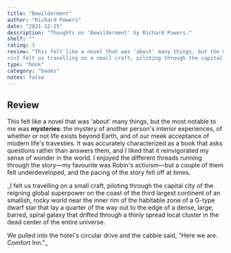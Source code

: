 ```yaml
---
title: "Bewilderment"
author: "Richard Powers"
date: "2021-12-25"
description: "Thoughts on 'Bewilderment' by Richard Powers."
shelf: ""
rating: 3
review: "This felt like a novel that was 'about' many things, but the most notable to me was <b>mysteries</b>: the mystery of another person's interior experiences, of whether or not life exists beyond Earth, and of our meek acceptance of modern life's travesties. It was accurately characterized as a book that asks questions rather than answers them, and I liked that it reinvigorated my sense of wonder in the world. I enjoyed the different threads running through the story—my favourite was Robin's activism—but a couple of them felt underdeveloped, and the pacing of the story felt off at times.<br/><br/>
<i>I felt us travelling on a small craft, piloting through the capital city of the reigning global superpower on the coast of the third largest continent of an smallish, rocky world near the inner rim of the habitable zone of a G-type dwarf star that lay a quarter of the way out to the edge of a dense, large, barred, spiral galaxy that drifted through a thinly spread local cluster in the dead center of the entire universe.<br/>We pulled into the hotel's circular drive and the cabbie said, 'Here we are. Comfort Inn.'</i>"
type: "book"
category: "books"
notes: false
---
```


## Review

This felt like a novel that was 'about' many things, but the most notable to me was <b>mysteries</b>: the mystery of another person's interior experiences, of whether or not life exists beyond Earth, and of our meek acceptance of modern life's travesties. It was accurately characterized as a book that asks questions rather than answers them, and I liked that it reinvigorated my sense of wonder in the world. I enjoyed the different threads running through the story—my favourite was Robin's activism—but a couple of them felt underdeveloped, and the pacing of the story felt off at times.

\_I felt us travelling on a small craft, piloting through the capital city of the reigning global superpower on the coast of the third largest continent of an smallish, rocky world near the inner rim of the habitable zone of a G-type dwarf star that lay a quarter of the way out to the edge of a dense, large, barred, spiral galaxy that drifted through a thinly spread local cluster in the dead center of the entire universe.

We pulled into the hotel's circular drive and the cabbie said, "Here we are. Comfort Inn."\_
